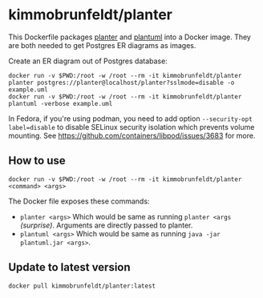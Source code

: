 # kimmobrunfeldt/planter

This Dockerfile packages [planter](https://github.com/achiku/planter) and [plantuml](https://github.com/plantuml/plantuml) into a Docker image. They are both needed to get Postgres ER diagrams as images.

Create an ER diagram out of Postgres database:

```
docker run -v $PWD:/root -w /root --rm -it kimmobrunfeldt/planter planter postgres://planter@localhost/planter?sslmode=disable -o example.uml
docker run -v $PWD:/root -w /root --rm -it kimmobrunfeldt/planter plantuml -verbose example.uml
```

In Fedora, if you're using podman, you need to add option `--security-opt label=disable` to disable SELinux security isolation which prevents volume mounting. See https://github.com/containers/libpod/issues/3683 for more.


## How to use

```
docker run -v $PWD:/root -w /root --rm -it kimmobrunfeldt/planter <command> <args>
```

The Docker file exposes these commands:

* `planter <args>` Which would be same as running `planter <args` *(surprise)*. Arguments are directly passed to planter.
* `plantuml <args>` Which would be same as running `java -jar plantuml.jar <args>`.

## Update to latest version

```
docker pull kimmobrunfeldt/planter:latest
```
